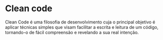 # Clean code
Clean Code é uma filosofia de desenvolvimento cuja o principal objetivo é aplicar técnicas simples que visam facilitar a escrita e leitura de um código, tornando-o de fácil compreensão e revelando a sua real intenção.
